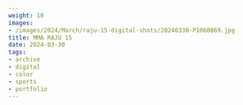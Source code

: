 ```yaml
---
weight: 10
images:
- /images/2024/March/raju-15-digital-shots/20240330-P1060869.jpg
title: MMA RAJU 15
date: 2024-03-30
tags:
- archive
- digital
- color
- sports
- portfolio
---
```

